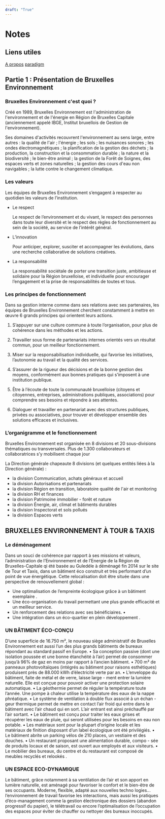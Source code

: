 ```yaml
---
draft: "True"
---
```


# Notes
## Liens utiles
[A propos](https://environnement.brussels/citoyen/a-propos-bruxelles-environnement)
[paradigm](https://be.brussels/fr/propos-de-la-region/structure-et-organisation/apercu-des-administrations-et-institutions-de-la-region/paradigm/nos-services#Externaliser-l'hebergement-de-l'ecosysteme-IT-4950)

## Partie 1 : Présentation de Bruxelles Environnement

### Bruxelles Environnement c'est quoi ?
Créé en 1989, Bruxelles Environnement est l'administration de l'environnement et de l'énergie en Région de Bruxelles Capitale (anciennement appelé IBGE, Institut bruxellois de Gestion de l'environnement).

Ses domaines d'activités recouvrent l'en­vironnement au sens large, entre autres : la qualité de l'air ; l'énergie ; les sols ; les nuisances sonores ; les ondes électromagnétiques ; la planification de la gestion des déchets ; la production, la construction et la consommation durable ; la nature et la biodiversité ; le bien-être animal ; la gestion de la Forêt de Soignes, des espaces verts et zones naturelles ; la gestion des cours d'eau non navigables ; la lutte contre le changement climatique.

### Les valeurs

Les équipes de Bruxelles Environnement s’engagent à respecter au quotidien les valeurs de l’institution.

- Le respect
    
    Le respect de l’environnement et du vivant, le respect des personnes dans toute leur diversité et le respect des règles de fonctionnement au sein de la société, au service de l’intérêt général.
    
- L’innovation
    
    Pour anticiper, explorer, susciter et accompagner les évolutions, dans une recherche collaborative de solutions créatives.
    
- La responsabilité
    
    La responsabilité sociétale de porter une transition juste, ambitieuse et solidaire pour la Région bruxelloise, et individuelle pour encourager l’engagement et la prise de responsabilités de toutes et tous.

### Les principes de fonctionnement

Dans sa gestion interne comme dans ses relations avec ses partenaires, les équipes de Bruxelles Environnement cherchent constamment à mettre en œuvre 6 grands principes qui orientent leurs actions.

1. S’appuyer sur une culture commune à toute l’organisation, pour plus de cohérence dans les méthodes et les actions.
    
2. Travailler sous forme de partenariats internes orientés vers un résultat commun, pour un meilleur fonctionnement.

3. Miser sur la responsabilisation individuelle, qui favorise les initiatives, l’autonomie au travail et la qualité des services.
    
4. S’assurer de la rigueur des décisions et de la bonne gestion des moyens, conformément aux bonnes pratiques qui s’imposent à une institution publique.
    
5. Être à l’écoute de toute la communauté bruxelloise (citoyens et citoyennes, entreprises, administrations publiques, associations) pour comprendre ses besoins et répondre à ses attentes.
    
6. Dialoguer et travailler en partenariat avec des structures publiques, privées ou associatives, pour trouver et développer ensemble des solutions efficaces et inclusives.

### L’organigramme et le fonctionnement

Bruxelles Environnement est organisée en 8 divisions et 20 sous-divisions thématiques ou transversales. Plus de 1.300 collaborateurs et collaboratrices s’y mobilisent chaque jour

La Direction générale chapeaute 8 divisions (et quelques entités liées à la Direction générale) : 

- la division Communication, achats généraux et accueil
- la division Autorisations et partenariats
- la division Région en transition, laboratoire qualité de l'air et monitoring
- la division RH et finances
- la division Patrimoine immobilier - forêt et nature
- la division Énergie, air, climat et bâtiments durables
- la division Inspectorat et sols pollués
- la division Espaces verts

## BRUXELLES ENVIRONNEMENT À TOUR & TAXIS

### Le déménagement 

Dans un souci de cohérence par rapport à ses missions et valeurs, l’administration de l’Environnement et de l’Energie de la Région de Bruxelles-Capitale qi été basée au Guledéle  à déménagé fin 2014 sur le site de Tour et Taxis, dans un bâtiment éco construit et très performant d’un point de vue énergétique. Cette relocalisation doit être située dans une perspective de renouvellement global : 
- Une optimalisation de l’empreinte écologique grâce à un bâtiment exemplaire . 
- Une éco-organisation du travail permettant une plus grande efficacité et un meilleur service. 
- Un renforcement des relations avec ses bénéficiaires. •
- Une intégration dans un éco-quartier en plein développement .

### UN BÂTIMENT ÉCO-CONÇU

D’une superficie de 16.750 m², le nouveau siège administratif de Bruxelles Environnement est aussi l’un des plus grands bâtiments de bureaux répondant au standard passif en Europe. • Sa conception passive (dont une isolation poussée et une bonne étanchéité à l’air) permet de consommer jusqu’à 96% de gaz en moins par rapport à l’ancien bâtiment. • 700 m² de panneaux photovoltaïques (intégrés au bâtiment pour raisons esthétiques) produisent près de 88.000 kWh d’électricité verte par an. • L’enveloppe du bâtiment, faite de métal et de verre, laisse large - ment entrer la lumière naturelle. Elle est conçue pour pouvoir activer une protection solaire automatique. • La géothermie permet de réguler la température toute l’année. Une pompe à chaleur utilise la température des eaux de la nappe phréatique. • Le système de ventilation à double flux associé à un échan - geur thermique permet de mettre en contact l’air froid qui entre dans le bâtiment avec l’air chaud qui en sort. L’air entrant est ainsi préchauffé par l’air sortant. • Le bâtiment est conçu pour traiter les eaux grises et récupérer les eaux de pluie, qui seront utilisées pour les besoins en eau non potable. • Les matériaux sont pour la plupart d’origine locale et les matériaux de finition disposant d’un label écologique ont été privilégiés. • Le bâtiment abrite un parking vélos de 210 places, un vestiaire et des douches. • Un restaurant proposant une alimentation durable, compo - sée de produits locaux et de saison, est ouvert aux employés et aux visiteurs. • Le mobilier des bureaux, du centre et du restaurant est composé de meubles recyclés et relookés .

### UN ESPACE ECO-DYNAMIQUE 

Le bâtiment, grâce notamment à sa ventilation de l’air et son apport en lumière naturelle, est aménagé pour favoriser le confort et le bien-être de ses occupants. Moderne, flexible, adapté aux nouvelles techno logies... 
l’environnement de travail favorise les interactions, mais aussi les pratiques d’éco-management comme la gestion électronique des dossiers (abandon progressif du papier), le télétravail ou encore l’optimalisation de l’occupation des espaces pour éviter de chauffer ou nettoyer des bureaux inoccupés.

